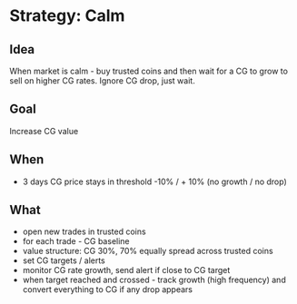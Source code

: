 # Strategy: Calm

## Idea
When market is calm - buy trusted coins and then wait for a CG to grow to sell on higher CG rates.
Ignore CG drop, just wait.

## Goal
Increase CG value

## When
- 3 days CG price stays in threshold -10% / + 10% (no growth / no drop)

## What
- open new trades in trusted coins
- for each trade - CG baseline
- value structure: CG 30%, 70% equally spread across trusted coins
- set CG targets / alerts
- monitor CG rate growth, send alert if close to CG target
- when target reached and crossed - track growth (high frequency) and convert everything to CG if any drop appears